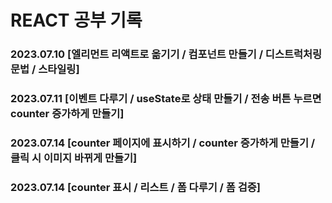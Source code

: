 # REACT 공부 기록
### 2023.07.10 [엘리먼트 리액트로 옮기기 / 컴포넌트 만들기 / 디스트럭처링 문법 / 스타일링]

### 2023.07.11 [이벤트 다루기 / useState로 상태 만들기 / 전송 버튼 누르면 counter 증가하게 만들기]

### 2023.07.14 [counter 페이지에 표시하기 / counter 증가하게 만들기 / 클릭 시 이미지 바뀌게 만들기]

### 2023.07.14 [counter 표시 / 리스트 / 폼 다루기 / 폼 검증]